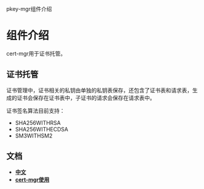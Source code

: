 pkey-mgr组件介绍

# 组件介绍

cert-mgr用于证书托管。

## 证书托管

证书管理中，证书相关的私钥由单独的私钥表保存，还包含了证书表和请求表，生成的证书会保存在证书表中，子证书的请求会保存在请求表中。

证书签名算法目前支持：

*   SHA256WITHRSA
*   SHA256WITHECDSA
*   SM3WITHSM2



## 文档
- [**中文**](https://gov-doc.readthedocs.io/zh_CN/dev/docs/WeBankBlockchain-Gov-Cert/index.html)
- [**cert-mgr使用**](https://gov-doc.readthedocs.io/zh_CN/dev/docs/WeBankBlockchain-Gov-Cert/quickstart2.html)




